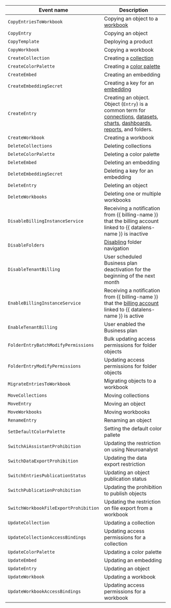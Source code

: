 Event name | Description
--- | ---
`CopyEntriesToWorkbook`          | Copying an object to a [workbook](../../../datalens/workbooks-collections/index.md)
`CopyEntry`                      | Copying an object
`CopyTemplate` | Deploying a product
`CopyWorkbook`                 | Copying a workbook
`CreateCollection`               | Creating a [collection](../../../datalens/workbooks-collections/index.md)
`CreateColorPalette` | Creating a [color palette](../../../datalens/operations/chart/create-palette.md)
`CreateEmbed` | Creating an embedding
`CreateEmbeddingSecret` | Creating a key for an [embedding](../../../datalens/security/embedded-objects.md)
`CreateEntry`                    | Creating an object. Object (`Entry`) is a common term for [connections](../../../datalens/concepts/connection.md), [datasets](../../../datalens/dataset/index.md), [charts](../../../datalens/concepts/chart/index.md), [dashboards](../../../datalens/concepts/dashboard.md), [reports](../../../datalens/reports/index.md), and folders.
`CreateWorkbook`               | Creating a workbook
`DeleteCollections`              | Deleting collections
`DeleteColorPalette` | Deleting a color palette
`DeleteEmbed` | Deleting an embedding
`DeleteEmbeddingSecret` | Deleting a key for an embedding
`DeleteEntry`                    | Deleting an object
`DeleteWorkbooks`              | Deleting one or multiple workbooks
`DisableBillingInstanceService` | Receiving a notification from {{ billing-name }} that the billing account linked to {{ datalens-name }} is inactive
`DisableFolders`                | [Disabling](../../../datalens/settings/disable-folder-navigation.md) folder navigation
`DisableTenantBilling`          | User scheduled Business plan deactivation for the beginning of the next month
`EnableBillingInstanceService`  | Receiving a notification from {{ billing-name }} that the [billing account](../../../billing/concepts/billing-account.md) linked to {{ datalens-name }} is active
`EnableTenantBilling`           | User enabled the Business plan
`FolderEntryBatchModifyPermissions` | Bulk updating access permissions for folder objects
`FolderEntryModifyPermissions`   | Updating access permissions for folder objects
`MigrateEntriesToWorkbook`       | Migrating objects to a workbook
`MoveCollections`                | Moving collections
`MoveEntry`                      | Moving an object
`MoveWorkbooks`                | Moving workbooks
`RenameEntry`                    | Renaming an object
`SetDefaultColorPalette` | Setting the default color pallete
`SwitchAiAssistantProhibition`  | Updating the restriction on using Neuroanalyst
`SwitchDataExportProhibition`   | Updating the data export restriction
`SwitchEntriesPublicationStatus` | Updating an object publication status
`SwitchPublicationProhibition`  | Updating the prohibition to publish objects
`SwitchWorkbookFileExportProhibition` | Updating the restriction on file export from a workbook
`UpdateCollection`               | Updating a collection
`UpdateCollectionAccessBindings` | Updating access permissions for a collection
`UpdateColorPalette` | Updating a color palette
`UpdateEmbed` | Updating an embedding
`UpdateEntry`                    | Updating an object
`UpdateWorkbook`               | Updating a workbook
`UpdateWorkbookAccessBindings` | Updating access permissions for a workbook